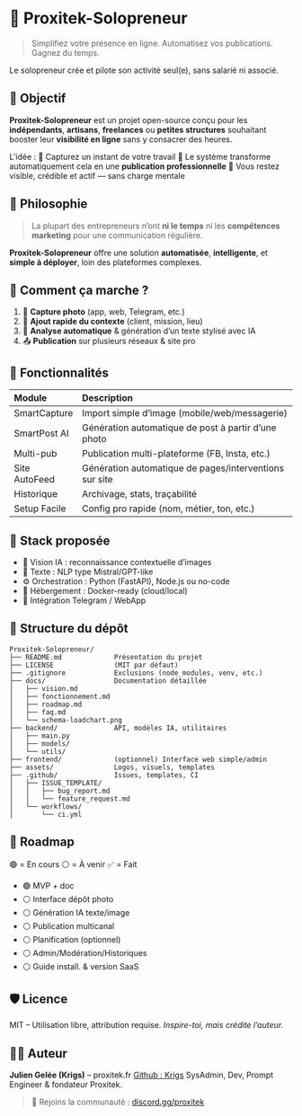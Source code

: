 # 💼 Proxitek-Solopreneur

> Simplifiez votre présence en ligne. Automatisez vos publications. Gagnez du temps.

Le solopreneur crée et pilote son activité seul(e), sans salarié ni associé.

## 🎯 Objectif

**Proxitek-Solopreneur** est un projet open-source conçu pour les **indépendants**, **artisans**, **freelances** ou **petites structures** souhaitant booster leur **visibilité en ligne** sans y consacrer des heures.

L’idée :
📸 Capturez un instant de votre travail
🧠 Le système transforme automatiquement cela en une **publication professionnelle**
🚀 Vous restez visible, crédible et actif — sans charge mentale

## 🧠 Philosophie

> La plupart des entrepreneurs n’ont **ni le temps** ni les **compétences marketing** pour une communication régulière.

**Proxitek-Solopreneur** offre une solution **automatisée**, **intelligente**, et **simple à déployer**, loin des plateformes complexes.

## 🔁 Comment ça marche ?

1. 📲 **Capture photo** (app, web, Telegram, etc.)
2. 📝 **Ajout rapide du contexte** (client, mission, lieu)
3. 🧠 **Analyse automatique** \& génération d’un texte stylisé avec IA
4. 📤 **Publication** sur plusieurs réseaux \& site pro

## 📌 Fonctionnalités

| Module | Description |
| :-- | :-- |
| SmartCapture | Import simple d’image (mobile/web/messagerie) |
| SmartPost AI | Génération automatique de post à partir d’une photo |
| Multi-pub | Publication multi-plateforme (FB, Insta, etc.) |
| Site AutoFeed | Génération automatique de pages/interventions sur site |
| Historique | Archivage, stats, traçabilité |
| Setup Facile | Config pro rapide (nom, métier, ton, etc.) |

## 🔧 Stack proposée

- 📸 Vision IA : reconnaissance contextuelle d’images
- 🧠 Texte : NLP type Mistral/GPT-like
- ⚙️ Orchestration : Python (FastAPI), Node.js ou no-code
- 💾 Hébergement : Docker-ready (cloud/local)
- 💬 Intégration Telegram / WebApp


## 📂 Structure du dépôt

```
Proxitek-Solopreneur/
├── README.md             Présentation du projet
├── LICENSE               (MIT par défaut)
├── .gitignore            Exclusions (node_modules, venv, etc.)
├── docs/                 Documentation détaillée
│   ├── vision.md
│   ├── fonctionnement.md
│   ├── roadmap.md
│   ├── faq.md
│   └── schema-loadchart.png
├── backend/              API, modèles IA, utilitaires
│   ├── main.py
│   ├── models/
│   └── utils/
├── frontend/             (optionnel) Interface web simple/admin
├── assets/               Logos, visuels, templates
├── .github/              Issues, templates, CI
│   ├── ISSUE_TEMPLATE/
│   │   ├── bug_report.md
│   │   └── feature_request.md
│   └── workflows/
│       └── ci.yml
```


## 📅 Roadmap

🟢 = En cours
⚪ = À venir
✅ = Fait

- 🟢 MVP + doc
- ⚪ Interface dépôt photo
- ⚪ Génération IA texte/image
- ⚪ Publication multicanal
- ⚪ Planification (optionnel)
- ⚪ Admin/Modération/Historiques
- ⚪ Guide install. \& version SaaS


## 🛡️ Licence

MIT – Utilisation libre, attribution requise.
*Inspire-toi, mais crédite l’auteur.*

## 🙋‍♂️ Auteur

**Julien Gelée (Krigs)** – proxitek.fr
[Github : Krigs](https://github.com/Krigsexe)
SysAdmin, Dev, Prompt Engineer \& fondateur Proxitek.

> 💬 Rejoins la communauté : [discord.gg/proxitek](https://proxitek.fr/invite)
